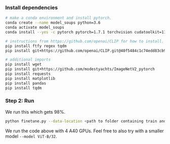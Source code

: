 ### Install dependencies 

```bash
# make a conda environment and install pytorch.
conda create --name model_soups python=3.6
conda activate model_soups
conda install --yes -c pytorch pytorch=1.7.1 torchvision cudatoolkit=11.0

# instructions from https://github.com/openai/CLIP for how to install. Also we will tie to a specific release.
pip install ftfy regex tqdm
pip install git+https://github.com/openai/CLIP.git@40f5484c1c74edd83cb9cf687c6ab92b28d8b656

# additional imports
pip install wget
pip install git+https://github.com/modestyachts/ImageNetV2_pytorch
pip install requests
pip install matplotlib
pip install pandas
pip install tqdm
```


### Step 2: Run

We run this which gets 98%.
```bash
python finetune.py --data-location <path to folder containing train and test> --batch-size 128 --model ViT-L/14
```

We run the code above with 4 A40 GPUs. Feel free to also try with a smaller model `--model ViT-B/32`.


